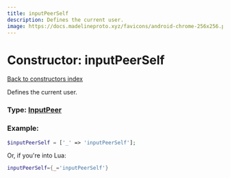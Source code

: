 ```yaml
---
title: inputPeerSelf
description: Defines the current user.
image: https://docs.madelineproto.xyz/favicons/android-chrome-256x256.png
---
```

# Constructor: inputPeerSelf  
[Back to constructors index](index.md)



Defines the current user.




### Type: [InputPeer](../types/InputPeer.md)


### Example:

```php
$inputPeerSelf = ['_' => 'inputPeerSelf'];
```  


Or, if you're into Lua:

```lua
inputPeerSelf={_='inputPeerSelf'}

```


